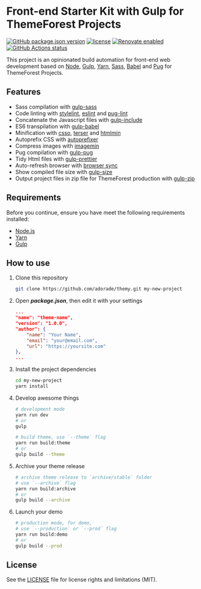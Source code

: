 # Front-end Starter Kit with Gulp for ThemeForest Projects

[![GitHub package.json version](https://img.shields.io/github/package-json/v/adorade/themy.svg?label=&color=green&logo=github)](https://github.com/adorade/themy/blob/main/package.json)
[![license](https://img.shields.io/github/license/adorade/themy.svg?label=)](https://mit-license.org)
[![Renovate enabled](https://img.shields.io/badge/renovate-enabled-brightgreen.svg)](https://renovatebot.com/)
[![GitHub Actions status](https://github.com/adorade/themy/workflows/Node%20CI/badge.svg)](https://github.com/adorade/themy/actions)

This project is an opinionated build automation for front-end web development based on [Node](https://nodejs.org/), [Gulp](http://gulpjs.com/), [Yarn](https://yarnpkg.com/), [Sass](http://sass-lang.com/), [Babel](https://babeljs.io/) and [Pug](https://pugjs.org/) for ThemeForest Projects.

## Features

- Sass compilation with [gulp-sass](https://www.npmjs.com/package/gulp-sass)
- Code linting with [stylelint](https://github.com/olegskl/gulp-stylelint), [eslint](https://github.com/adametry/gulp-eslint) and [pug-lint](https://github.com/ilyakam/gulp-pug-linter)
- Concatenate the Javascript files with [gulp-include](https://www.npmjs.com/package/gulp-include)
- ES6 transpilation with [gulp-babel](https://www.npmjs.com/package/gulp-babel)
- Minification with [csso](https://github.com/ben-eb/gulp-csso), [terser](https://www.npmjs.com/package/gulp-terser-js) and [htmlmin](https://github.com/jonschlinkert/gulp-htmlmin)
- Autoprefix CSS with [autoprefixer](https://www.npmjs.com/package/gulp-autoprefixer)
- Compress images with [imagemin](https://www.npmjs.com/package/gulp-imagemin)
- Pug compilation with [gulp-pug](https://www.npmjs.com/package/gulp-pug)
- Tidy Html files with [gulp-prettier](https://www.npmjs.com/package/gulp-prettier)
- Auto-refresh browser with [browser sync](https://www.npmjs.com/package/browser-sync)
- Show compiled file size with [gulp-size](https://www.npmjs.com/package/gulp-size)
- Output project files in zip file for ThemeForest production with [gulp-zip](https://www.npmjs.com/package/gulp-zip)

## Requirements

Before you continue, ensure you have meet the following requirements installed:

- [Node.js](https://nodejs.org/)
- [Yarn](https://yarnpkg.com/en/)
- [Gulp](http://gulpjs.com/)

## How to use

1. Clone this repository

    ```sh
    git clone https://github.com/adorade/themy.git my-new-project
    ```

2. Open **_package.json_**, then edit it with your settings

    ```json
    ...
    "name": "theme-name",
    "version": "1.0.0",
    "author": {
        "name": "Your Name",
        "email": "your@email.com",
        "url": "https://yoursite.com"
    },
    ...
    ```

3. Install the project dependencies

    ```sh
    cd my-new-project
    yarn install
    ```

4. Develop awesome things

    ```sh
    # development mode
    yarn run dev
    # or
    gulp

    # build theme, use `--theme` flag
    yarn run build:theme
    # or
    gulp build --theme
    ```

5. Archive your theme release

    ```sh
    # archive theme release to `archive/stable` folder
    # use `--archive` flag
    yarn run build:archive
    # or
    gulp build --archive
    ```

6. Launch your demo

    ```sh
    # production mode, for demo,
    # use `--production` or `--prod` flag
    yarn run build:demo
    # or
    gulp build --prod
    ```

## License  
  
See the [LICENSE](LICENSE) file for license rights and limitations (MIT).

